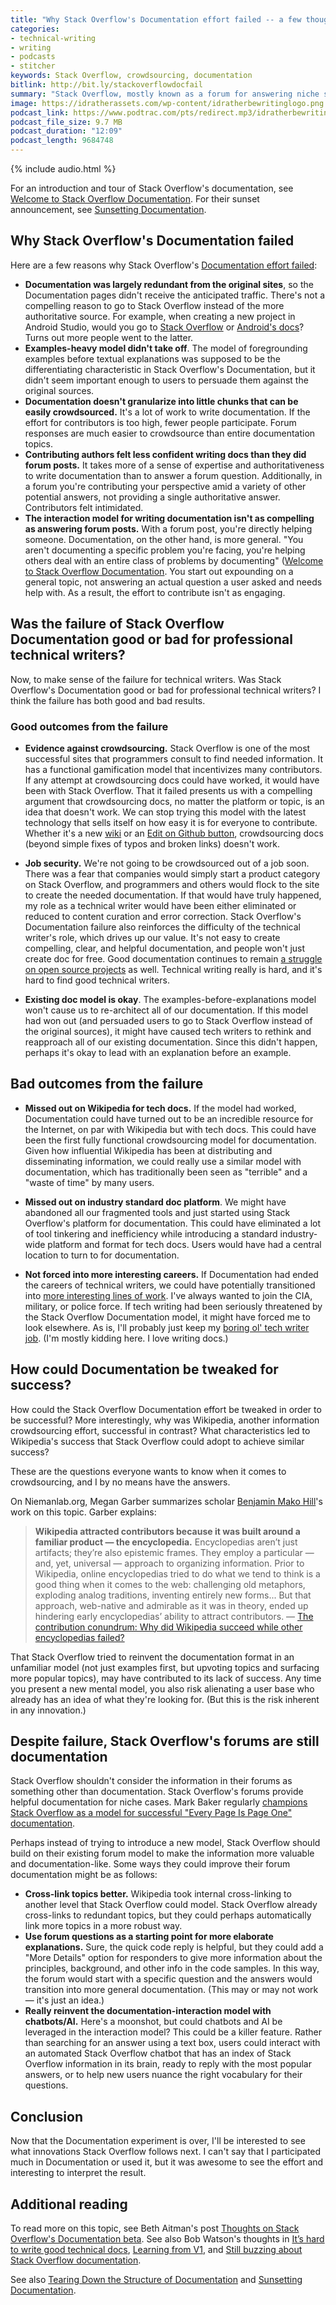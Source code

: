 ```yaml
---
title: "Why Stack Overflow's Documentation effort failed -- a few thoughts from a technical writer's perspective"
categories:
- technical-writing
- writing
- podcasts
- stitcher
keywords: Stack Overflow, crowdsourcing, documentation
bitlink: http://bit.ly/stackoverflowdocfail
summary: "Stack Overflow, mostly known as a forum for answering niche software questions, recently tried to launch a Documentation component to their site. The goal of Documentation was to 'do for Documentation what we did for Q&#38;A'. In other words, provide substantial, valuable information that could be the go-to source for tech docs instead of just one-off answers around niche topics. However, the effort failed and now Stack Overflow is sunsetting their Documentation."
image: https://idratherassets.com/wp-content/idratherbewritinglogo.png
podcast_link: https://www.podtrac.com/pts/redirect.mp3/idratherbewritingmedia.com/podcasts/stackoverflowdocfail.mp3
podcast_file_size: 9.7 MB
podcast_duration: "12:09"
podcast_length: 9684748
---
```


{% include audio.html %}

For an introduction and tour of Stack Overflow's documentation, see [Welcome to Stack Overflow Documentation](https://stackoverflow.com/tour/documentation). For their sunset announcement, see [Sunsetting Documentation](https://meta.stackoverflow.com/questions/354217/sunsetting-documentation).

## Why Stack Overflow's Documentation failed

Here are a few reasons why Stack Overflow's [Documentation effort failed](https://meta.stackoverflow.com/questions/354217/sunsetting-documentation):

* **Documentation was largely redundant from the original sites**, so the Documentation pages didn't receive the anticipated traffic. There's not a compelling reason to go to Stack Overflow instead of the more authoritative source. For example, when creating a new project in Android Studio, would you go to [Stack Overflow](https://stackoverflow.com/documentation/android/85/getting-started-with-android/537/creating-a-new-project#t=201708080613182384865) or [Android's docs](https://developer.android.com/studio/projects/create-project.html)? Turns out more people went to the latter.
* **Examples-heavy model didn't take off**. The model of foregrounding examples before textual explanations was supposed to be the differentiating characteristic in Stack Overflow's Documentation, but it didn't seem important enough to users to persuade them against the original sources.
* **Documentation doesn't granularize into little chunks that can be easily crowdsourced.** It's a lot of work to write documentation. If the effort for contributors is too high, fewer people participate. Forum responses are much easier to crowdsource than entire documentation topics.
* **Contributing authors felt less confident writing docs than they did forum posts.** It takes more of a sense of expertise and authoritativeness to write documentation than to answer a forum question. Additionally, in a forum you're contributing your perspective amid a variety of other potential answers, not providing a single authoritative answer. Contributors felt intimidated.
* **The interaction model for writing documentation isn't as compelling as answering forum posts.** With a forum post, you're directly helping someone. Documentation, on the other hand, is more general. "You aren't documenting a specific problem you're facing, you're helping others deal with an entire class of problems by documenting" ([Welcome to Stack Overflow Documentation](https://stackoverflow.com/tour/documentation). You start out expounding on a general topic, not answering an actual question a user asked and needs help with. As a result, the effort to contribute isn't as engaging.

## Was the failure of Stack Overflow Documentation good or bad for professional technical writers?

Now, to make sense of the failure for technical writers. Was Stack Overflow's Documentation good or bad for professional technical writers? I think the failure has both good and bad results.

### Good outcomes from the failure

* **Evidence against crowdsourcing.** Stack Overflow is one of the most successful sites that programmers consult to find needed information. It has a functional gamification model that incentivizes many contributors. If any attempt at crowdsourcing docs could have worked, it would have been with Stack Overflow. That it failed presents us with a compelling argument that crowdsourcing docs, no matter the platform or topic, is an idea that doesn't work. We can stop trying this model with the latest technology that sells itself on how easy it is for everyone to contribute. Whether it's a new  [wiki](https://idratherbewriting.com/2012/06/11/essay-my-journey-to-and-from-wikis-why-i-adopted-wikis-why-i-veered-away-from-them-and-a-new-model-for-collaboration/) or an [Edit on Github button](https://idratherbewriting.com/learnapidoc/pubapis_edit_on_github.html), crowdsourcing docs (beyond simple fixes of typos and broken links) doesn't work.

* **Job security.** We're not going to be crowdsourced out of a job soon. There was a fear that companies would simply start a product category on Stack Overflow, and programmers and others would flock to the site to create the needed documentation. If that would have truly happened, my role as a technical writer would have been either eliminated or reduced to content curation and error correction. Stack Overflow's Documentation failure also reinforces the difficulty of the technical writer's role, which drives up our value. It's not easy to create compelling, clear, and helpful documentation, and people won't just create doc for free. Good documentation continues to remain [a struggle on open source projects](https://thenextweb.com/dd/2017/06/02/free-software-is-suffering-because-coders-dont-know-how-to-write-documentation/) as well. Technical writing really is hard, and it's hard to find good technical writers.

* **Existing doc model is okay**. The examples-before-explanations model won't cause us to re-architect all of our documentation. If this model had won out (and persuaded users to go to Stack Overflow instead of the original sources), it might have caused tech writers to rethink and reapproach all of our existing documentation. Since this didn't happen, perhaps it's okay to lead with an explanation before an example.

## Bad outcomes from the failure

* **Missed out on Wikipedia for tech docs.** If the model had worked, Documentation could have turned out to be an incredible resource for the Internet, on par with Wikipedia but with tech docs. This could have been the first fully functional crowdsourcing model for documentation. Given how influential Wikipedia has been at distributing and disseminating information, we could really use a similar model with documentation, which has traditionally been seen as "terrible" and a "waste of time" by many users.

* **Missed out on industry standard doc platform**. We might have abandoned all our fragmented tools and just started using Stack Overflow's platform for documentation. This could have eliminated a lot of tool tinkering and inefficiency while introducing a standard industry-wide platform and format for tech docs. Users would have had a central location to turn to for documentation.

* **Not forced into more interesting careers.** If Documentation had ended the careers of technical writers, we could have potentially transitioned into [more interesting lines of work](https://idratherbewriting.com/2015/05/31/realizations-from-career-fair-what-i-lost/). I've always wanted to join the CIA, military, or police force. If tech writing had been seriously threatened by the Stack Overflow Documentation model, it might have forced me to look elsewhere. As is, I'll probably just keep my [boring ol' tech writer job](https://idratherbewriting.com/2007/03/14/tech-writer-voices-podcast-is-technical-writing-boring-tech-writers-as-information-architects/). (I'm mostly kidding here. I love writing docs.)

## How could Documentation be tweaked for success?

How could the Stack Overflow Documentation effort be tweaked in order to be successful? More interestingly, why was Wikipedia, another information crowdsourcing effort, successful in contrast? What characteristics led to Wikipedia's success that Stack Overflow could adopt to achieve similar success?

These are the questions everyone wants to know when it comes to crowdsourcing, and I by no means have the answers.

On Niemanlab.org, Megan Garber summarizes scholar [Benjamin Mako Hill](https://mako.cc/)'s work on this topic. Garber explains:

> **Wikipedia attracted contributors because it was built around a familiar product — the encyclopedia.** Encyclopedias aren’t just artifacts; they’re also epistemic frames. They employ a particular — and, yet, universal — approach to organizing information. Prior to Wikipedia, online encyclopedias tried to do what we tend to think is a good thing when it comes to the web: challenging old metaphors, exploding analog traditions, inventing entirely new forms... But that approach, web-native and admirable as it was in theory, ended up hindering early encyclopedias’ ability to attract contributors. &mdash; [The contribution conundrum: Why did Wikipedia succeed while other encyclopedias failed?](http://www.niemanlab.org/2011/10/the-contribution-conundrum-why-did-wikipedia-succeed-while-other-encyclopedias-failed/)

That Stack Overflow tried to reinvent the documentation format in an unfamiliar model (not just examples first, but upvoting topics and surfacing more popular topics), may have contributed to its lack of success. Any time you present a new mental model, you also risk alienating a user base who already has an idea of what they're looking for. (But this is the risk inherent in any innovation.)

## Despite failure, Stack Overflow's forums are still documentation

Stack Overflow shouldn't consider the information in their forums as something other than documentation. Stack Overflow's forums provide helpful documentation for niche cases. Mark Baker regularly [champions Stack Overflow as a model for successful "Every Page Is Page One" documentation](http://everypageispageone.com/examples-of-eppo-topics/).

Perhaps instead of trying to introduce a new model, Stack Overflow should build on their existing forum model to make the information more valuable and documentation-like. Some ways they could improve their forum documentation might be as follows:

* **Cross-link topics better.** Wikipedia took internal cross-linking to another level that Stack Overflow could model. Stack Overflow already cross-links to redundant topics, but they could perhaps automatically link more topics in a more robust way.
* **Use forum questions as a starting point for more elaborate explanations.** Sure, the quick code reply is helpful, but they could add a "More Details" option for responders to give more information about the principles, background, and other info in the code samples. In this way, the forum would start with a specific question and the answers would transition into more general documentation. (This may or may not work &mdash; it's just an idea.)
* **Really reinvent the documentation-interaction model with chatbots/AI.** Here's a moonshot, but could chatbots and AI be leveraged in the interaction model? This could be a killer feature. Rather than searching for an answer using a text box, users could interact with an automated Stack Overflow chatbot that has an index of Stack Overflow information in its brain, ready to reply with the most popular answers, or to help new users nuance the right vocabulary for their questions.

## Conclusion

Now that the Documentation experiment is over, I'll be interested to see what innovations Stack Overflow follows next. I can't say that I participated much in Documentation or used it, but it was awesome to see the effort and interesting to interpret the result.

## Additional reading

To read more on this topic, see Beth Aitman's post [Thoughts on Stack Overflow's Documentation beta](https://medium.com/@beth.aitman/thoughts-on-stack-overflows-documentation-beta-f5a8b7f10c8). See also Bob Watson's thoughts in [It’s hard to write good technical docs](http://docsbydesign.com/2017/08/03/its-hard-to-write-good-technical-docs/), [Learning from V1](http://docsbydesign.com/2017/08/04/learning-from-v1/), and [Still buzzing about Stack Overflow documentation](http://docsbydesign.com/2017/08/08/still-buzzing-about-stackoverflow-documentation/).

See also [Tearing Down the Structure of Documentation](https://meta.stackoverflow.com/questions/349410/tearing-down-the-structure-of-documentation) and [Sunsetting Documentation](https://meta.stackoverflow.com/questions/354217/sunsetting-documentation).
